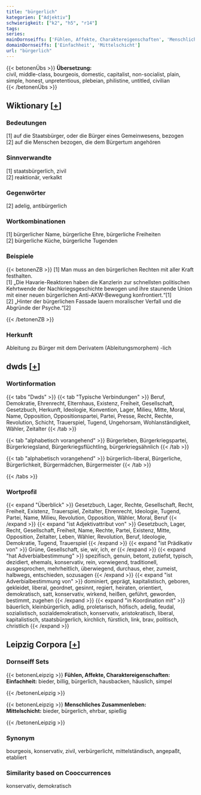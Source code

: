 ```yaml
---
title: "bürgerlich"
kategorien: ["Adjektiv"]
schwierigkeit: ["k2", "h5", "r14"]
tags:
series:
mainDornseiffs: ['Fühlen, Affekte, Charaktereigenschaften', 'Menschliches Zusammenleben']
domainDornseiffs: ['Einfachheit', 'Mittelschicht']
url: "bürgerlich"
---
```


{{< betonenÜbs >}}
**Übersetzung:**  
civil, middle-class, bourgeois, domestic, capitalist, non-socialist, plain, simple, honest, unpretentious, plebeian, philistine, untitled, civilian  
{{< /betonenÜbs >}}

## Wiktionary [[+](https://de.wiktionary.org/wiki/bürgerlich)]

### Bedeutungen
[1] auf die Staatsbürger, oder die Bürger eines Gemeinwesens, bezogen  
[2] auf die Menschen bezogen, die dem Bürgertum angehören  

### Sinnverwandte
[1] staatsbürgerlich, zivil  
[2] reaktionär, verkalkt  

### Gegenwörter
[2] adelig, antibürgerlich  

### Wortkombinationen
[1] bürgerlicher Name, bürgerliche Ehre, bürgerliche Freiheiten  
[2] bürgerliche Küche, bürgerliche Tugenden  

### Beispiele
{{< betonenZB >}}
[1] Man muss an den bürgerlichen Rechten mit aller Kraft festhalten.  
[1] „Die Havarie-Reaktoren haben die Kanzlerin zur schnellsten politischen Kehrtwende der Nachkriegsgeschichte bewogen und ihre staunende Union mit einer neuen bürgerlichen Anti-AKW-Bewegung konfrontiert.“[1]  
[2] „Hinter der bürgerlichen Fassade lauern moralischer Verfall und die Abgründe der Psyche.“[2]  

{{< /betonenZB >}}
### Herkunft
Ableitung zu Bürger mit dem Derivatem (Ableitungsmorphem) -lich  



## dwds [[+](https://www.dwds.de/wb/bürgerlich)]

### Wortinformation
{{< tabs "Dwds" >}}
{{< tab "Typische Verbindungen" >}}
Beruf, Demokratie, Ehrenrecht, Elternhaus, Existenz, Freiheit, Gesellschaft, Gesetzbuch, Herkunft, Ideologie, Konvention, Lager, Milieu, Mitte, Moral, Name, Opposition, Oppositionspartei, Partei, Presse, Recht, Rechte, Revolution, Schicht, Trauerspiel, Tugend, Ungehorsam, Wohlanständigkeit, Wähler, Zeitalter
{{< /tab >}}

{{< tab "alphabetisch vorangehend" >}}
Bürgerleben, Bürgerkriegspartei, Bürgerkriegsland, Bürgerkriegsflüchtling, bürgerkriegsähnlich
{{< /tab >}}

{{< tab "alphabetisch vorangehend" >}}
bürgerlich-liberal, Bürgerliche, Bürgerlichkeit, Bürgermädchen, Bürgermeister
{{< /tab >}}

{{< /tabs >}}

### Wortprofil
{{< expand "Überblick" >}} Gesetzbuch, Lager, Rechte, Gesellschaft, Recht, Freiheit, Existenz, Trauerspiel, Zeitalter, Ehrenrecht, Ideologie, Tugend, Partei, Name, Milieu, Revolution, Opposition, Wähler, Moral, Beruf {{< /expand >}}
{{< expand "ist Adjektivattribut von" >}} Gesetzbuch, Lager, Recht, Gesellschaft, Freiheit, Name, Rechte, Partei, Existenz, Mitte, Opposition, Zeitalter, Leben, Wähler, Revolution, Beruf, Ideologie, Demokratie, Tugend, Trauerspiel {{< /expand >}}
{{< expand "ist Prädikativ von" >}} Grüne, Gesellschaft, sie, wir, ich, er {{< /expand >}}
{{< expand "hat Adverbialbestimmung" >}} spezifisch, genuin, betont, zutiefst, typisch, dezidiert, ehemals, konservativ, rein, vorwiegend, traditionell, ausgesprochen, mehrheitlich, überwiegend, durchaus, eher, zumeist, halbwegs, entschieden, sozusagen {{< /expand >}}
{{< expand "ist Adverbialbestimmung von" >}} dominiert, geprägt, kapitalistisch, geboren, gekleidet, liberal, geordnet, gesinnt, regiert, heiraten, orientiert, demokratisch, satt, konservativ, wirkend, heißen, geführt, geworden, bestimmt, zugehen {{< /expand >}}
{{< expand "in Koordination mit" >}} bäuerlich, kleinbürgerlich, adlig, proletarisch, höfisch, adelig, feudal, sozialistisch, sozialdemokratisch, konservativ, aristokratisch, liberal, kapitalistisch, staatsbürgerlich, kirchlich, fürstlich, link, brav, politisch, christlich {{< /expand >}}

## Leipzig Corpora [[+](https://corpora.uni-leipzig.de/en/res?word=bürgerlich&corpusId=deu_newscrawl-public_2018)]

### Dornseiff Sets
{{< betonenLeipzig >}}
**Fühlen, Affekte, Charaktereigenschaften:**  
**Einfachheit:** bieder, billig, bürgerlich, hausbacken, häuslich, simpel  

{{< /betonenLeipzig >}}


{{< betonenLeipzig >}}
**Menschliches Zusammenleben:**  
**Mittelschicht:** bieder, bürgerlich, ehrbar, spießig  

{{< /betonenLeipzig >}}

### Synonym
bourgeois, konservativ, zivil, verbürgerlicht, mittelständisch, angepaßt, etabliert


### Similarity based on Cooccurrences
konservativ, demokratisch

